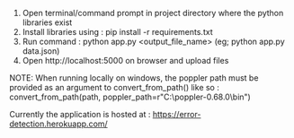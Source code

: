1) Open terminal/command prompt in project directory where the python libraries exist
2) Install libraries using : pip install -r requirements.txt
3) Run command : python app.py <output_file_name> (eg; python app.py data.json)
4) Open http://localhost:5000 on browser and upload files

NOTE:
When running locally on windows, the poppler path must be provided as an argument to convert_from_path() like so : convert_from_path(path, poppler_path=r"C:\poppler-0.68.0\bin")

Currently the application is hosted at : https://error-detection.herokuapp.com/




